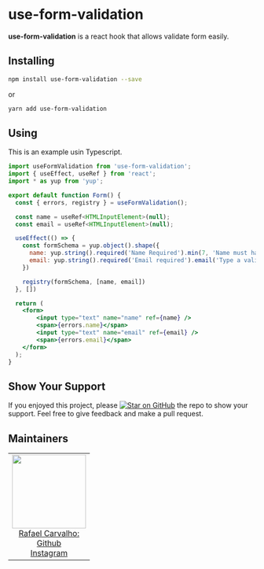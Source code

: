 # use-form-validation

<b>use-form-validation</b> is a react hook that allows validate form easily.

## Installing

```bash
npm install use-form-validation --save
```

or

```bash
yarn add use-form-validation
```

## Using

This is an example usin Typescript.   

```jsx
import useFormValidation from 'use-form-validation';
import { useEffect, useRef } from 'react';
import * as yup from 'yup';

export default function Form() {
  const { errors, registry } = useFormValidation();

  const name = useRef<HTMLInputElement>(null);
  const email = useRef<HTMLInputElement>(null);

  useEffect(() => {
    const formSchema = yup.object().shape({
      name: yup.string().required('Name Required').min(7, 'Name must have at least 7 characters'),
      email: yup.string().required('Email required').email('Type a valid email'),
    })

    registry(formSchema, [name, email])
  }, [])

  return (
    <form>
        <input type="text" name="name" ref={name} />
        <span>{errors.name}</span>
        <input type="text" name="email" ref={email} />
        <span>{errors.email}</span>
    </form>
  );
}
```

## Show Your Support

If you enjoyed this project, please [![Star on GitHub][github-star-badge]][github-star] the repo to show your support.
Feel free to give feedback and make a pull request.

## Maintainers

<table>
  <tbody>
    <tr>
      <td align="center">
        <a href="https://github.com/carvalho-rafael">
          <img width="150" height="150" src="https://avatars.githubusercontent.com/carvalho-rafael">
          </br>
          Rafael Carvalho:
          </br>
          Github
        </a>
        <div>
          <a href="https://www.instagram.com/desenvolvedor.jr/">
            Instagram
          </a>
        </div>
      </td>
    </tr>
  <tbody>
</table>

[github-star-badge]: https://img.shields.io/github/stars/carvalho-rafael/use-form-validation.svg?style=social
[github-star]: https://github.com/carvalho-rafael/use-form-validation/stargazers

